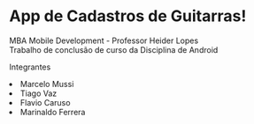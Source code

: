 # App de Cadastros de Guitarras!

MBA Mobile Development - Professor Heider Lopes
<br/>
Trabalho de conclusão de curso da Disciplina de Android

Integrantes

<li>Marcelo Mussi
<li>Tiago Vaz
<li>Flavio Caruso
<li>Marinaldo Ferrera

